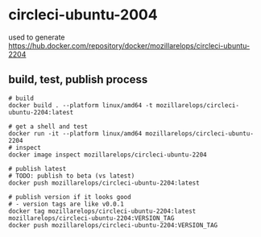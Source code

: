 # circleci-ubuntu-2004

used to generate https://hub.docker.com/repository/docker/mozillarelops/circleci-ubuntu-2204

## build, test, publish process

```shell
# build
docker build . --platform linux/amd64 -t mozillarelops/circleci-ubuntu-2204:latest

# get a shell and test
docker run -it --platform linux/amd64 mozillarelops/circleci-ubuntu-2204
# inspect
docker image inspect mozillarelops/circleci-ubuntu-2204

# publish latest
# TODO: publish to beta (vs latest)
docker push mozillarelops/circleci-ubuntu-2204:latest

# publish version if it looks good
# - version tags are like v0.0.1
docker tag mozillarelops/circleci-ubuntu-2204:latest mozillarelops/circleci-ubuntu-2204:VERSION_TAG
docker push mozillarelops/circleci-ubuntu-2204:VERSION_TAG
```

